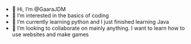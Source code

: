 - 👋 Hi, I’m @GaaraJDM
- 👀 I’m interested in the basics of coding
- 🌱 I’m currently learning python and I just finished learning Java
- 💞️ I’m looking to collaborate on mainly anything. I want to learn how to use websites and make games



